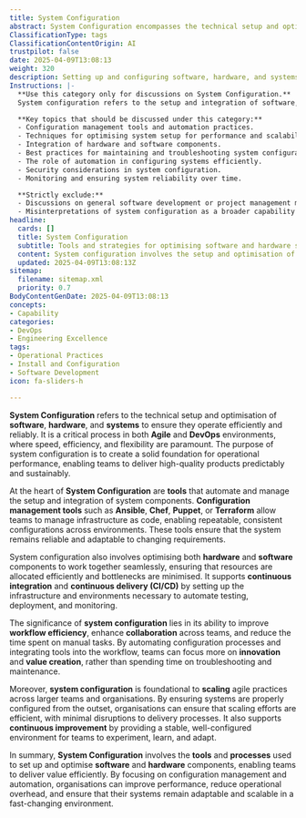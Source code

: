 ```yaml
---
title: System Configuration
abstract: System Configuration encompasses the technical setup and optimisation of software, hardware, and systems to ensure efficient and reliable operation. It is essential in Agile and DevOps environments, where the need for speed, efficiency, and flexibility is critical. This process establishes a robust foundation for operational performance, allowing teams to deliver high-quality products in a predictable and sustainable manner. Central to System Configuration are tools that automate and manage the integration of system components, such as Ansible, Chef, Puppet, and Terraform, which facilitate infrastructure as code and ensure consistent configurations across various environments. By optimising hardware and software components to work seamlessly together, System Configuration minimises bottlenecks and supports continuous integration and continuous delivery by automating testing, deployment, and monitoring. Its importance lies in enhancing workflow efficiency, fostering collaboration among teams, and reducing time spent on manual tasks, thereby allowing teams to concentrate on innovation and value creation. Furthermore, effective System Configuration is crucial for scaling Agile practices within larger organisations, as it ensures that systems are properly configured from the beginning, leading to efficient scaling with minimal disruption. Ultimately, System Configuration provides the tools and processes necessary for organisations to improve performance, reduce operational overhead, and maintain adaptable and scalable systems in a rapidly evolving landscape.
ClassificationType: tags
ClassificationContentOrigin: AI
trustpilot: false
date: 2025-04-09T13:08:13
weight: 320
description: Setting up and configuring software, hardware, and systems for optimal performance, using tools and automation.
Instructions: |-
  **Use this category only for discussions on System Configuration.**  
  System configuration refers to the setup and integration of software, hardware, and systems to achieve optimal performance. This category covers the tools, methodologies, and best practices used for system setup, automation, and ongoing maintenance.

  **Key topics that should be discussed under this category:**
  - Configuration management tools and automation practices.
  - Techniques for optimising system setup for performance and scalability.
  - Integration of hardware and software components.
  - Best practices for maintaining and troubleshooting system configurations.
  - The role of automation in configuring systems efficiently.
  - Security considerations in system configuration.
  - Monitoring and ensuring system reliability over time.

  **Strictly exclude:**
  - Discussions on general software development or project management methodologies not directly linked to system configuration.
  - Misinterpretations of system configuration as a broader capability or philosophical topic.
headline:
  cards: []
  title: System Configuration
  subtitle: Tools and strategies for optimising software and hardware setups to enhance system performance and reliability.
  content: System configuration involves the setup and optimisation of software, hardware, and systems using tools and automation to ensure efficient workflows and optimal performance. Posts should focus on the role of configuration management, integration techniques, and troubleshooting in driving system reliability.
  updated: 2025-04-09T13:08:13Z
sitemap:
  filename: sitemap.xml
  priority: 0.7
BodyContentGenDate: 2025-04-09T13:08:13
concepts:
- Capability
categories:
- DevOps
- Engineering Excellence
tags:
- Operational Practices
- Install and Configuration
- Software Development
icon: fa-sliders-h

---
```

**System Configuration** refers to the technical setup and optimisation of **software**, **hardware**, and **systems** to ensure they operate efficiently and reliably. It is a critical process in both **Agile** and **DevOps** environments, where speed, efficiency, and flexibility are paramount. The purpose of system configuration is to create a solid foundation for operational performance, enabling teams to deliver high-quality products predictably and sustainably.

At the heart of **System Configuration** are **tools** that automate and manage the setup and integration of system components. **Configuration management tools** such as **Ansible**, **Chef**, **Puppet**, or **Terraform** allow teams to manage infrastructure as code, enabling repeatable, consistent configurations across environments. These tools ensure that the system remains reliable and adaptable to changing requirements.

System configuration also involves optimising both **hardware** and **software** components to work together seamlessly, ensuring that resources are allocated efficiently and bottlenecks are minimised. It supports **continuous integration** and **continuous delivery (CI/CD)** by setting up the infrastructure and environments necessary to automate testing, deployment, and monitoring.

The significance of **system configuration** lies in its ability to improve **workflow efficiency**, enhance **collaboration** across teams, and reduce the time spent on manual tasks. By automating configuration processes and integrating tools into the workflow, teams can focus more on **innovation** and **value creation**, rather than spending time on troubleshooting and maintenance.

Moreover, **system configuration** is foundational to **scaling** agile practices across larger teams and organisations. By ensuring systems are properly configured from the outset, organisations can ensure that scaling efforts are efficient, with minimal disruptions to delivery processes. It also supports **continuous improvement** by providing a stable, well-configured environment for teams to experiment, learn, and adapt.

In summary, **System Configuration** involves the **tools** and **processes** used to set up and optimise **software** and **hardware** components, enabling teams to deliver value efficiently. By focusing on configuration management and automation, organisations can improve performance, reduce operational overhead, and ensure that their systems remain adaptable and scalable in a fast-changing environment.
